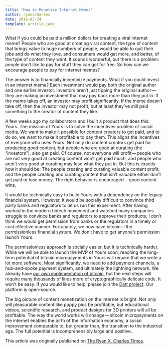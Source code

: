 ```yaml
---
title: "How to Monetize Internet Memes"
author: ryanxcharles
date: 2016-03-24
template: article.jade
---
```

What if you could be paid a million dollars for creating a viral internet meme?
People who are good at creating viral content, the type of content that brings
value to huge numbers of people, would be able to quit their jobs and do what
they love, and consumers would get more, and better, of the type of content
they want. It sounds wonderful, but there is a problem: people don’t like to
pay for stuff they can get for free. So how can we encourage people to pay for
internet memes?

The answer is to financially incentivize payments. What if you could invest in
an internet meme? Each investment would pay both the original author and one
earlier investor. Investors aren’t just tipping the original author — they are
making an investment that may pay back more than they put in. If the meme takes
off, an investor may profit significantly. If the meme doesn’t take off, then
the investor may not profit, but at least they’ve still paid something to the
creator of content they like.

A few weeks ago my collaborators and I built a product that does this: Yours.
The mission of Yours is to solve the incentives problem of social media. We
want to make it possible for content creators to get paid, and to do so, we
want to make it profitable to pay them. This aligns the incentives of everyone
who uses Yours. Not only do content creators get paid for producing good
content, but people who are good at curating (the “investors”), also get paid.
Of course, not everyone will profit — people who are not very good at creating
content won’t get paid much, and people who aren’t very good at curating may
lose what they put in. But this is exactly how it should be: The people
creating and curating valuable content profit, and the people creating and
curating content that isn’t valuable either don’t get paid or lose money. The
right behavior is encouraged — good content wins.

It would be technically easy to build Yours with a dependency on the legacy
financial system. However, it would be socially difficult to convince third
party banks and regulators to let us run this experiment. After having worked
in the modern fintech movement and watched many companies struggle to convince
banks and regulators to approve their products, I don’t think we would get
permission from banks or the regulators in a timely or cost effective manner.
Fortunately, we now have bitcoin — the permissionless financial system. We
don’t have to get anyone’s permission launch Yours.

The permissionless approach is socially easier, but it is technically harder.
While we will be able to launch the MVP of Yours soon, reaching the long-term
potential of bitcoin micropayments in Yours will require that we write a lot
more software. Most significantly, we need to add payment channels, a
hub-and-spoke payment system, and ultimately the lightning network. We already
have [our own implementation of
bitcoin](https://github.com/dattnetwork/fullnode), but the next steps will
require many thousands of lines more of cryptographically delicate code. It
won’t be easy. If you would like to help, please join the [Datt
project](http://datt.co/). Our platform is open-source.

The big picture of content monetization on the internet is bright. Not only
will pleasurable content like puppy pics be profitable, but educational videos,
scientific research, and product designs for 3D printers will all be
profitable. The way the world works will change — bitcoin micropayments on the
internet enables the birth of the information economy, a social improvement
comparable to, but greater than, the transition to the industrial age. The full
potential is incomprehensibly large and positive.

This article was originally published on [The Ryan X. Charles
Times](https://ryanxcharlestimes.com/how-to-monetize-internet-memes-bc6fb5ca5b4d).
